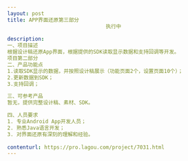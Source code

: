 ```yaml
---                
layout: post       
title: APP界面还原第三部分
                                执行中
           
description: 
一、项目描述
根据设计稿还原App界面，根据提供的SDK读取显示数据和支持回调等开发。
项目第二部分
二、产品功能点
1.读取SDK显示的数据，并按照设计稿展示（功能页面2个，设置页面10个）；
2.更新数据到SDK；
3.支持回调；

三、可参考产品
暂无，提供完整设计稿、素材、SDK。

四、人员要求
1. 专业Android App开发人员；
2. 熟悉Java语言开发；
3. 对界面还原有深刻的理解和经验。
     
contenturl: https://pro.lagou.com/project/7031.html      
---                 
```

